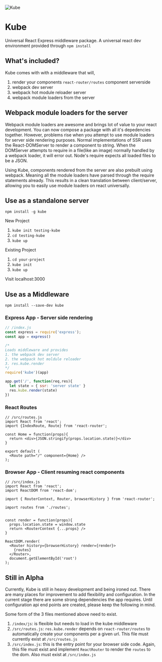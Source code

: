 ![Kube](https://cdn.rawgit.com/uptownhr/kube/master/src/containers/Home/cube.svg)

# Kube
Universal React Express middleware package. A universal react dev environment provided through `npm install`


## What's included?
Kube comes with with a middleware that will,

1. render your components `react-router/routes` component serverside
2. webpack dev server
3. webpack hot module reloader server
4. webpack module loaders from the server

## Webpack module loaders for the server
Webpack module loaders are awesome and brings lot of value to your react development. You can now compose a package with all it's depedencies together. However, problems rise when you attempt to use module loaders for server side rendering purposes. Normal implementations of SSR uses the React-DOMServer to render a component to string. When the DOMServer attempts to require in a file(like an image) normally handled by a webpack loader, it will error out. Node's require expects all loaded files to be a JSON. 
 
 Using Kube, components rendered from the server are also prebuilt using webpack. Meaning all the module loaders have parsed through the require statements already. This results in a clean translation between client/server, allowing you to easily use module loaders on react universally. 


## Use as a standalone server
`npm install -g kube`

New Project
1. `kube init testing-kube`
2. `cd testing-kube`
3. `kube up`

Existing Project
1. `cd your-project`
2. `kube init`
3. `kube up`

Visit localhost:3000

## Use as a Middleware
`npm install --save-dev kube`

### Express App - Server side rendering
```js
// /index.js
const express = require('express');
const app = express()

/*
Loads middleware and provides
1. the webpack dev server
2. the webpack hot moldule reloader
3. res.kube.render
*/
require('kube')(app)

app.get('/', function(req,res){
  let state = { ssr: 'server state' }
  res.kube.render(state)
})
```

### React Routes

```
// /src/routes.js
import React from 'react';
import {IndexRoute, Route} from 'react-router';

const Home = function(props){
  return <div>{JSON.stringify(props.location.state)}</div>
}

export default (
  <Route path="/" component={Home} />
);
```

### Browser App - Client resuming react components

```
// /src/index.js
import React from 'react';
import ReactDOM from 'react-dom';

import { RouterContext, Router, browserHistory } from 'react-router';

import routes from './routes';


const render = function(props){
  props.location.state = window.state
  return <RouterContext {...props} />
}

ReactDOM.render(
  <Router history={browserHistory} render={render}>
    {routes}
  </Router>,
  document.getElementById('root')
);
```


## Still in Alpha
Currently, Kube is still in heavy development and being ironed out. There are many places for improvement to add flexibility and configuration. In the current stage there are some strong dependencies the app requires. Until configuration api end points are created, please keep the following in mind.


Some form of the 3 files mentioned above need to exist. 

1. `/index/js`: is flexible but needs to load in the kube middleware
2. `/src/routes.js`: `res.kube.render` depends on `react-router/routes` to automatically create your components per a given url. This file must currently exist at `/src/routes.js`
3. `/src/index.js`: this is the entry point for your browser side code. Again, this file must exist and implement `ReactRouter` to render the `routes` to the dom. Also must exist at `/src/index.js`
